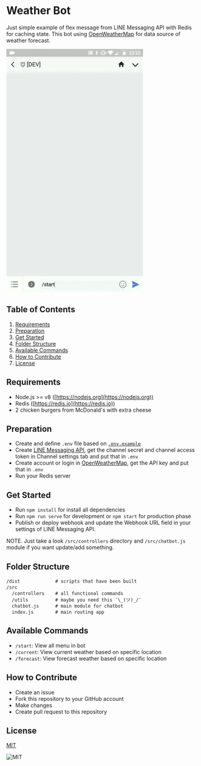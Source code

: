 # Weather Bot
Just simple example of flex message from LINE Messaging API with Redis for caching state. This bot using [OpenWeatherMap](https://openweathermap.org) for data source of weather forecast.

![Forecast GIF](./forecast.gif)

## Table of Contents
 1. [Requirements](#requirements)
 1. [Preparation](#preparation)
 1. [Get Started](#get-started)
 1. [Folder Structure](#folder-structure)
 1. [Available Commands](#available-commands)
 1. [How to Contribute](#how-to-contribute)
 1. [License](#license)

## Requirements
 - Node.js >= v8 ([https://nodejs.org](https://nodejs.org))
 - Redis ([https://redis.io](https://redis.io))
 - 2 chicken burgers from McDonald's with extra cheese

## Preparation
 - Create and define `.env` file based on [`.env.example`](./env.example)
 - Create [LINE Messaging API](https://developers.line.me/en), get the channel secret and channel access token in Channel settings tab and put that in `.env`
 - Create account or login in [OpenWeatherMap](https://openweathermap.org), get the API key and put that in `.env`
 - Run your Redis server

## Get Started
 - Run `npm install` for install all dependencies
 - Run `npm run serve` for development or `npm start` for production phase
 - Publish or deploy webhook and update the Webhook URL field in your settings of LINE Messaging API.

NOTE. Just take a look `/src/controllers` directory and `/src/chatbot.js` module if you want update/add something.

## Folder Structure
```
/dist             # scripts that have been built
/src
  /controllers    # all functional commands
  /utils          # maybe you need this ¯\_(ツ)_/¯
  chatbot.js      # main module for chatbot
  index.js        # main routing app
```

## Available Commands
 - `/start`: View all menu in bot
 - `/current`: View current weather based on specific location
 - `/forecast`: View forecast weather based on specific location

## How to Contribute
 - Create an issue
 - Fork this repository to your GitHub account
 - Make changes
 - Create pull request to this repository

## License
[MIT](./LICENSE.md)

![MIT](https://camo.githubusercontent.com/4b87deb1e6a0319f8b3979ece5337e326ce8b22b/68747470733a2f2f6d656469612e67697068792e636f6d2f6d656469612f4a685468624f71363276776e362f67697068792e676966)